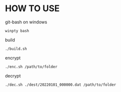 # HOW TO USE

git-bash on windows

```
winpty bash
```

build

```
./build.sh
```

encrypt

```
./enc.sh /path/to/folder
```

decrypt

```
./dec.sh ./dest/20220101_000000.dat /path/to/folder
```
